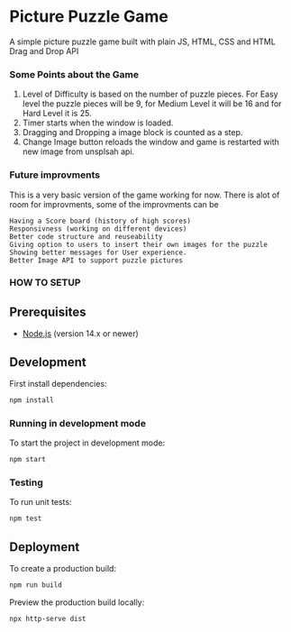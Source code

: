 # Picture Puzzle Game

A simple picture puzzle game built with plain JS, HTML, CSS and HTML Drag and Drop API

### Some Points about the Game
  
1) Level of Difficulty is based on the number of puzzle pieces. For Easy level the puzzle pieces will be 9, for Medium Level it will be 16 and for Hard Level it is 25.
2) Timer starts when the window is loaded.
3) Dragging and Dropping a image block is counted as a step.
4) Change Image button reloads the window and game is restarted with new image from unsplsah api.


### Future improvments

This is a very basic version of the game working for now.
There is alot of room for improvments, some of the improvments can be

```
Having a Score board (history of high scores)
Responsivness (working on different devices)
Better code structure and reuseability
Giving option to users to insert their own images for the puzzle
Showing better messages for User experience.
Better Image API to support puzzle pictures
```

### HOW TO SETUP

## Prerequisites

- [Node.js](https://nodejs.org/) (version 14.x or newer)

## Development

First install dependencies:

```sh
npm install
```

### Running in development mode

To start the project in development mode:

```sh
npm start
```

### Testing

To run unit tests:

```sh
npm test
```

## Deployment

To create a production build:

```sh
npm run build
```

Preview the production build locally:

```sh
npx http-serve dist
```
